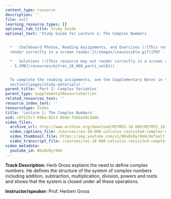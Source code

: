 ```yaml
---
content_type: resource
description: ''
file: null
learning_resource_types: []
optional_tab_title: Study Guide
optional_text: 'Study Guide for Lecture 1: The Complex Numbers


  *   Chalkboard Photos, Reading Assignments, and Exercises (![This resource may not
  render correctly in a screen reader.](/images/inacessible.gif)[PDF - 1.8MB](resources/mitres_18_008_parti_lec01))

  *   Solutions (![This resource may not render correctly in a screen reader.](/images/inacessible.gif)[PDF
  - 5.1MB](resources/mitres_18_008_parti_sol01))


  To complete the reading assignments, see the Supplementary Notes in the [Study Materials
  section](pages/study-materials).'
parent_title: 'Part I: Complex Variables'
parent_type: SupplementalResourceSection
related_resources_text: ''
resource_index_text: ''
resourcetype: Video
title: 'Lecture 1: The Complex Numbers'
uid: c97137c7-696a-82c3-0bdd-f4bba34c2b6b
video_files:
  archive_url: http://www.archive.org/download/MITRES.18-008/MITRES_18-008_Part1_lec1_300k.mp4
  video_captions_file: /courses/res-18-008-calculus-revisited-complex-variables-differential-equations-and-linear-algebra-fall-2011/394f08fa8b6e5cd8a0a03ab252cd44a7_BOx8LRyr8mU.vtt
  video_thumbnail_file: https://img.youtube.com/vi/BOx8LRyr8mU/default.jpg
  video_transcript_file: /courses/res-18-008-calculus-revisited-complex-variables-differential-equations-and-linear-algebra-fall-2011/1eebf7b6eca71586058bc62f3b11a1ce_BOx8LRyr8mU.pdf
video_metadata:
  youtube_id: BOx8LRyr8mU
---
```


**Track Description:** Herb Gross explains the need to define complex numbers. He defines the structure of the system of complex numbers including addition, subtraction, multiplication, division, powers and roots and shows that the system is closed under all these operations.

**Instructor/speaker:** Prof. Herbert Gross